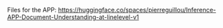 Files for the APP: https://huggingface.co/spaces/pierreguillou/Inference-APP-Document-Understanding-at-linelevel-v1
